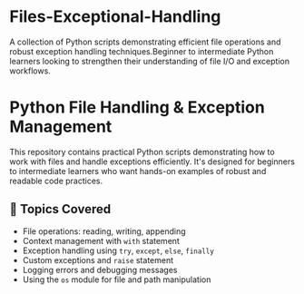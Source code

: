 # Files-Exceptional-Handling
A collection of Python scripts demonstrating efficient file operations and robust exception handling techniques.Beginner to intermediate Python learners looking to strengthen their understanding of file I/O and exception workflows. 
# Python File Handling & Exception Management

This repository contains practical Python scripts demonstrating how to work with files and handle exceptions efficiently. It's designed for beginners to intermediate learners who want hands-on examples of robust and readable code practices.

## 📌 Topics Covered
- File operations: reading, writing, appending
- Context management with `with` statement
- Exception handling using `try`, `except`, `else`, `finally`
- Custom exceptions and `raise` statement
- Logging errors and debugging messages
- Using the `os` module for file and path manipulation
